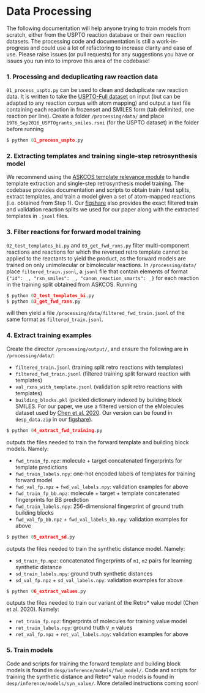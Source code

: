 # Data Processing

The following documentation will help anyone trying to train models from scratch, either from the USPTO reaction database or their own reaction datasets. The processing code and documentation is still a work-in-progress and could use a lot of refactoring to increase clarity and ease of use. Please raise issues (or pull requests) for any suggestions you have or issues you run into to improve this area of the codebase!

### 1. Processing and deduplicating raw reaction data

`01_process_uspto.py` can be used to clean and deduplicate raw reaction data. It is written to take the  [USPTO-Full dataset](https://figshare.com/articles/dataset/Chemical_reactions_from_US_patents_1976-Sep2016_/5104873) on input (but can be adapted to any reaction corpus with atom mapping) and output a text file containing each reaction in frozenset and SMILES form (tab delimited, one reaction per line). Create a folder `/processing/data/` and place `1976_Sep2016_USPTOgrants_smiles.rsmi` (for the USPTO dataset) in the folder before running
```Python
$ python 01_process_uspto.py
```

### 2. Extracting templates and training single-step retrosynthesis model

We recommend using the [ASKCOS template relevance module](https://gitlab.com/mlpds_mit/askcosv2/retro/template_relevance) to handle template extraction and single-step retrosynthesis model training. The codebase provides documentation and scripts to obtain train / test splits, extract templates, and train a model given a set of atom-mapped reactions (i.e. obtained from Step 1). Our [figshare](https://figshare.com/articles/preprint/25956076) also provides the exact filtered train and validation reaction splits we used for our paper along with the extracted templates in `.jsonl` files.

### 3. Filter reactions for forward model training

`02_test_templates_bi.py` and `03_get_fwd_rxns.py` filter multi-component reactions and reactions for which the reversed retro template cannot be applied to the reactants to yield the product, as the forward models are trained on only unimolecular or bimolecular reactions. In `/processing/data/` place `filtered_train.jsonl`, a `jsonl` file that contain elements of format `{"id": _, "rxn_smiles": _, "canon_reaction_smarts": _}` for each reaction in the training split obtained from ASKCOS. Running
```Python
$ python 02_test_templates_bi.py
$ python 03_get_fwd_rxns.py
```
will then yield a file `/processing/data/filtered_fwd_train.jsonl` of the same format as `filtered_train.jsonl`.

### 4. Extract training examples

Create the director `/processing/output/`, and ensure the following are in `/processing/data/`:
- `filtered_train.jsonl` (training split retro reactions with templates)
- `filtered_fwd_train.jsonl` (filtered training split forward reaction with templates)
- `val_rxns_with_template.jsonl` (validation split retro reactions with templates)
- `building_blocks.pkl` (pickled dictionary indexed by building block SMILES. For our paper, we use a filtered version of the eMolecules dataset used by [Chen et al. 2020](https://www.dropbox.com/s/ar9cupb18hv96gj/retro_data.zip?e=1&dl=0). Our version can be found in `desp_data.zip` in our [figshare](https://figshare.com/articles/preprint/25956076)).

```Python
$ python 04_extract_fwd_training.py
```
outputs the files needed to train the forward template and building block models. Namely:
- `fwd_train_fp.npz`: molecule + target concatenated fingerprints for template predictions
- `fwd_train_labels.npy`: one-hot encoded labels of templates for training forward model
- `fwd_val_fp.npz` + `fwd_val_labels.npy`: validation examples for above
- `fwd_train_fp_bb.npz`: molecule + target + template concatenated fingerprints for BB prediction
- `fwd_train_labels.npy`: 256-dimensional fingerprint of ground truth building blocks
- `fwd_val_fp_bb.npz` + `fwd_val_labels_bb.npy`: validation examples for above

```Python
$ python 05_extract_sd.py
```
outputs the files needed to train the synthetic distance model. Namely:
- `sd_train_fp.npz`: concatenated fingerprints of `m1`, `m2` pairs for learning synthetic distance 
- `sd_train_labels.npy`: ground truth synthetic distances
- `sd_val_fp.npz` + `sd_val_labels.npy`: validation examples for above

```Python
$ python 06_extract_values.py
```
outputs the files needed to train our variant of the Retro* value model (Chen et al. 2020). Namely:
- `ret_train_fp.npz`: fingerprints of molecules for training value model
- `ret_train_labels.npy`: ground truth `V_m` values
- `ret_val_fp.npz` + `ret_val_labels.npy`: validation examples for above

### 5. Train models

Code and scripts for training the forward template and building block models is found in `desp/inference/models/fwd_model/`. Code and scripts for training the synthetic distance and Retro* value models is found in `desp/inference/models/syn_value/`. More detailed instructions coming soon!